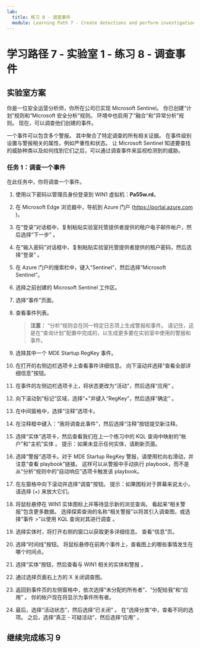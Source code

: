 ```yaml
---
lab:
  title: 练习 8 - 调查事件
  module: Learning Path 7 - Create detections and perform investigations using Microsoft Sentinel
---
```


# <a name="learning-path-7---lab-1---exercise-8---investigate-incidents"></a>学习路径 7 - 实验室 1 - 练习 8 - 调查事件

## <a name="lab-scenario"></a>实验室方案


你是一位安全运营分析师，你所在公司已实现 Microsoft Sentinel。 你已创建“计划”规则和“Microsoft 安全分析”规则。 环境中也启用了“融合”和“异常分析”规则。 现在，可以调查他们创建的事件。

一个事件可以包含多个警报。 其中聚合了特定调查的所有相关证据。 在事件级别设置与警报相关的属性，例如严重性和状态。 让 Microsoft Sentinel 知道要查找的威胁种类以及如何找到它们之后，可以通过调查事件来监视检测到的威胁。


### <a name="task-1-investigate-an-incident"></a>任务 1：调查一个事件

在此任务中，你将调查一个事件。

1. 使用以下密码以管理员身份登录到 WIN1 虚拟机：**Pa55w.rd**。  

1. 在 Microsoft Edge 浏览器中，导航到 Azure 门户 (https://portal.azure.com )。

1. 在“登录”对话框中，复制粘贴实验室托管提供者提供的租户电子邮件帐户，然后选择“下一步”  。

1. 在“输入密码”对话框中，复制粘贴实验室托管提供者提供的租户密码，然后选择“登录”  。

1. 在 Azure 门户的搜索栏中，键入“Sentinel”，然后选择“Microsoft Sentinel”。

1. 选择之前创建的 Microsoft Sentinel 工作区。

1. 选择“事件”页面。

1. 查看事件列表。

    >**注意：** “分析”规则会在同一特定日志项上生成警报和事件。 请记住，这是在“查询计划”配置中完成的，以生成更多要在实验室中使用的警报和事件。
  
1. 选择其中一个 MDE Startup RegKey 事件。

1. 在打开的右侧边栏选项卡上查看事件详细信息。 向下滚动并选择“查看全部详细信息”按钮。

1. 在事件的左侧边栏选项卡上，将状态更改为“活动”，然后选择“应用” 。

1. 向下滚动到“标记”区域，选择“+”并键入“RegKey”，然后选择“确定”  。

1. 在中间窗格中，选择“注释”选项卡。

1. 在注释框中键入：“我将调查此事件”，然后选择“注释”按钮提交新注释。

1. 选择“实体”选项卡，然后查看我们在上一个练习中的 KQL 查询中映射的“帐户”和“主机”实体 。 提示：如果未显示任何实体，请刷新页面。

1. 选择“警报”选项卡。对于 MDE Startup RegKey 警报，请使用栏向右滑动，并注意“查看 playbook”链接。 这样可以从警报中手动执行 playbook，而不是从“分析”规则中的“自动响应”选项卡触发该 playbook。

1. 在左窗格中向下滚动并选择“调查”按钮。 提示：如果图标对于屏幕来说太小，请选择 (+) 来放大它们。

1. 将鼠标悬停在 WIN1 实体图标上并等待显示新的浏览查询。 看起来“相关警报”包含更多数据。 选择探索查询的名称“相关警报”以将其引入调查图，或选择“事件 >”以使用 KQL 查询对其进行调查 。

1.  选择实体时，将打开右侧的窗口以获取更多详细信息。 查看“信息”页。

1. 选择“时间线”按钮。 将鼠标悬停在前两个事件上，查看图上的哪些事情发生在哪个时间点。

1. 选择“实体”按钮，然后查看与 WIN1 相关的实体和警报  。

1. 通过选择页面右上方的 X 关闭调查图。

1. 返回到事件页的左侧窗格中，依次选择“未分配的所有者”、“分配给我”和“应用”  。 你的帐户现在将显示为事件所有者。

1. 最后，选择“活动状态”，然后选择“已关闭” 。 在“选择分类”中，查看不同的选项。 之后，选择“真正 - 可疑活动”，然后选择“应用” 。

## <a name="proceed-to-exercise-9"></a>继续完成练习 9
